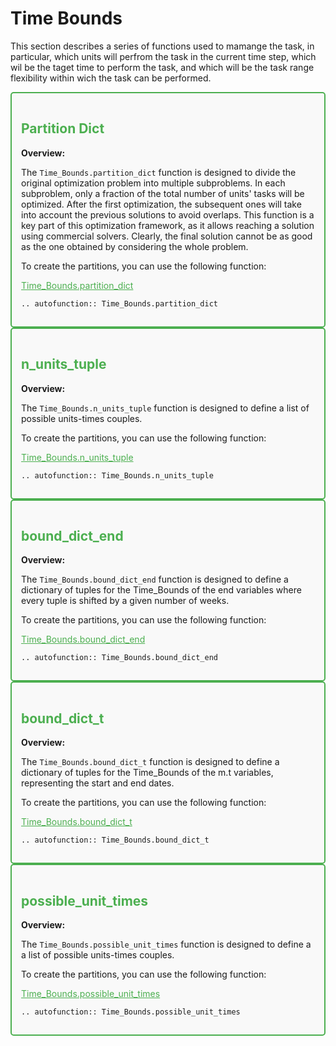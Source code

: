 # Time Bounds 

This section describes a series of functions used to mamange the task, in particular, which units will perfrom the task in the current time step, which wil be the taget time to perform the task, and which will be the task range flexibility within wich the task can be performed.



<div style="border: 2px solid #4CAF50; padding: 15px; background-color: #f9f9f9; border-radius: 5px;">
  <h2 style="color: #4CAF50;">Partition Dict</h2>
  <p><strong>Overview:</strong></p>
  <p>The <code>Time_Bounds.partition_dict</code> function is designed to divide the original optimization problem into multiple subproblems. In each subproblem, only a fraction of the total number of units' tasks will be optimized. After the first optimization, the subsequent ones will take into account the previous solutions to avoid overlaps. 
  This function is a key part of this optimization framework, as it allows reaching a solution using commercial solvers. Clearly, the final solution cannot be as good as the one obtained by considering the whole problem.</p>
  <p>To create the partitions, you can use the following function:</p>
  <p><a href="https://github.com/fsartore/Schedule_MIL_optimization_pyomo/blob/main/Time_Bounds.py#L6-L33" target="_blank" style="color: #4CAF50;">Time_Bounds.partition_dict</a></p>

```{eval-rst}
.. autofunction:: Time_Bounds.partition_dict
```
</div>


<div style="border: 2px solid #4CAF50; padding: 15px; background-color: #f9f9f9; border-radius: 5px;">
  <h2 style="color: #4CAF50;">n_units_tuple</h2>
  <p><strong>Overview:</strong></p>
  <p>The <code>Time_Bounds.n_units_tuple</code> function is designed to define a list of possible units-times couples.</p>
  <p>To create the partitions, you can use the following function:</p>
  <p><a href="https://github.com/fsartore/Schedule_MIL_optimization_pyomo/blob/main/Time_Bounds.py#L35-L45" target="_blank" style="color: #4CAF50;">Time_Bounds.n_units_tuple</a></p>

```{eval-rst}
.. autofunction:: Time_Bounds.n_units_tuple
```
</div>

<div style="border: 2px solid #4CAF50; padding: 15px; background-color: #f9f9f9; border-radius: 5px;">
  <h2 style="color: #4CAF50;">bound_dict_end</h2>
  <p><strong>Overview:</strong></p>
  <p>The <code>Time_Bounds.bound_dict_end</code> function is designed to define a dictionary of tuples for the Time_Bounds of the end variables where every tuple is shifted by a given number of weeks.</p>
  <p>To create the partitions, you can use the following function:</p>
  <p><a href="https://github.com/fsartore/Schedule_MIL_optimization_pyomo/blob/main/Time_Bounds.py#L47-L61" target="_blank" style="color: #4CAF50;">Time_Bounds.bound_dict_end</a></p>

```{eval-rst}
.. autofunction:: Time_Bounds.bound_dict_end
```
</div>

<div style="border: 2px solid #4CAF50; padding: 15px; background-color: #f9f9f9; border-radius: 5px;">
  <h2 style="color: #4CAF50;">bound_dict_t</h2>
  <p><strong>Overview:</strong></p>
  <p>The <code>Time_Bounds.bound_dict_t</code> function is designed to define a dictionary of tuples for the Time_Bounds of the m.t variables, representing the start and end dates.</p>
  <p>To create the partitions, you can use the following function:</p>
  <p><a href="https://github.com/fsartore/Schedule_MIL_optimization_pyomo/blob/main/Time_Bounds.py#L63-L84" target="_blank" style="color: #4CAF50;">Time_Bounds.bound_dict_t</a></p>

```{eval-rst}
.. autofunction:: Time_Bounds.bound_dict_t
```
</div>

<div style="border: 2px solid #4CAF50; padding: 15px; background-color: #f9f9f9; border-radius: 5px;">
  <h2 style="color: #4CAF50;">possible_unit_times</h2>
  <p><strong>Overview:</strong></p>
  <p>The <code>Time_Bounds.possible_unit_times</code> function is designed to define a a list of possible units-times couples.</p>
  <p>To create the partitions, you can use the following function:</p>
  <p><a href="https://github.com/fsartore/Schedule_MIL_optimization_pyomo/blob/main/Time_Bounds.py#L63-L84" target="_blank" style="color: #4CAF50;">Time_Bounds.possible_unit_times</a></p>

```{eval-rst}
.. autofunction:: Time_Bounds.possible_unit_times
```

